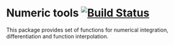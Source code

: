 # Numeric tools [![Build Status](https://travis-ci.org/Shimuuar/numeric-tools.png?branch=master)](https://travis-ci.org/Shimuuar/numeric-tools)

This package provides set of functions for numerical integration,
differentiation and function interpolation.
